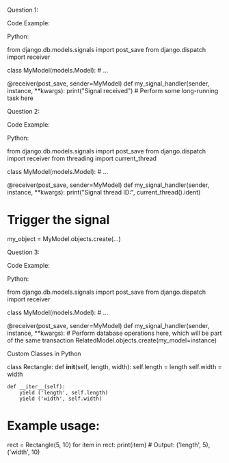 Question 1:

Code Example:

Python:

from django.db.models.signals import post_save
from django.dispatch import receiver

class MyModel(models.Model):
    # ...

@receiver(post_save, sender=MyModel)
def my_signal_handler(sender, instance, **kwargs):
    print("Signal received")
    # Perform some long-running task here

Question 2:

Code Example:

Python:

 from django.db.models.signals import post_save
from django.dispatch import receiver
from threading import current_thread

class MyModel(models.Model):
    # ...

@receiver(post_save, sender=MyModel)
def my_signal_handler(sender, instance, **kwargs):
    print("Signal thread ID:", current_thread().ident)

# Trigger the signal
my_object = MyModel.objects.create(...)

Question 3:

Code Example:

Python:

from django.db.models.signals import post_save
from django.dispatch import receiver

class MyModel(models.Model):
    # ...

@receiver(post_save, sender=MyModel)
def my_signal_handler(sender, instance, **kwargs):
    # Perform database operations here, which will be part of the same transaction
    RelatedModel.objects.create(my_model=instance)


Custom Classes in Python

class Rectangle:
    def __init__(self, length, width):
        self.length = length
        self.width = width

    def __iter__(self):
        yield ('length', self.length)
        yield ('width', self.width)

# Example usage:
rect = Rectangle(5, 10)
for item in rect:
    print(item)  # Output: ('length', 5), ('width', 10)


